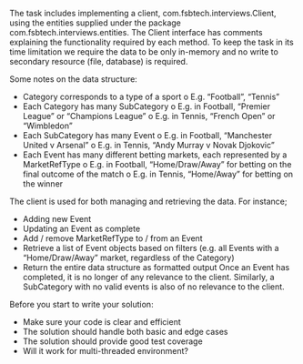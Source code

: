 
The task includes implementing a client, com.fsbtech.interviews.Client, using the entities supplied under the package com.fsbtech.interviews.entities. The Client interface has comments explaining the functionality required by each method.
To keep the task in its time limitation we require the data to be only in-memory and no write to secondary resource (file, database) is required.

Some notes on the data structure:
 + Category corresponds to a type of a sport o E.g. “Football”, “Tennis”
 + Each Category has many SubCategory
o E.g. in Football, “Premier League” or “Champions League” o E.g. in Tennis, “French Open” or “Wimbledon”
 + Each SubCategory has many Event
o E.g. in Football, “Manchester United v Arsenal” o E.g. in Tennis, “Andy Murray v Novak Djokovic”
 + Each Event has many different betting markets, each represented by a MarketRefType
o E.g. in Football, “Home/Draw/Away” for betting on the final outcome of the match o E.g. in Tennis, “Home/Away” for betting on the winner

The client is used for both managing and retrieving the data. For instance;
 +  Adding new Event
 +  Updating an Event as complete
 + Add / remove MarketRefType to / from an Event
 +  Retrieve a list of Event objects based on filters (e.g. all Events with a “Home/Draw/Away”
market, regardless of the Category)
 +  Return the entire data structure as formatted output
Once an Event has completed, it is no longer of any relevance to the client. Similarly, a SubCategory with no valid events is also of no relevance to the client.

Before you start to write your solution:
 + Make sure your code is clear and efficient
 + The solution should handle both basic and edge cases
 + The solution should provide good test coverage
 +  Will it work for multi-threaded environment?

